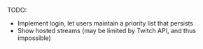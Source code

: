 TODO:

- Implement login, let users maintain a priority list that persists
- Show hosted streams (may be limited by Twitch API, and thus impossible)